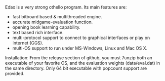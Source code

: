 Edax is a very strong othello program. Its main features are:
- fast bitboard based & multithreaded engine.
- accurate midgame-evaluation function.
- opening book learning capability.
- text based rich interface.
- multi-protocol support to connect to graphical interfaces or play on Internet (GGS).
- multi-OS support to run under MS-Windows, Linux and Mac OS X.

Installation:
From the release section of github, you must 7unzip both an executable of your favorite OS, and the evaluation weights (data/eval.dat) in the same directory.
Only 64 bit executable with popcount support are provided.

